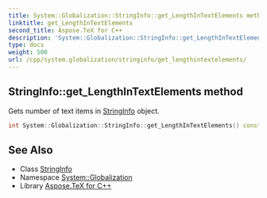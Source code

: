 ```yaml
---
title: System::Globalization::StringInfo::get_LengthInTextElements method
linktitle: get_LengthInTextElements
second_title: Aspose.TeX for C++
description: 'System::Globalization::StringInfo::get_LengthInTextElements method. Gets number of text items in StringInfo object in C++.'
type: docs
weight: 500
url: /cpp/system.globalization/stringinfo/get_lengthintextelements/
---
```

## StringInfo::get_LengthInTextElements method


Gets number of text items in [StringInfo](../) object.

```cpp
int System::Globalization::StringInfo::get_LengthInTextElements() const
```

## See Also

* Class [StringInfo](../)
* Namespace [System::Globalization](../../)
* Library [Aspose.TeX for C++](../../../)
